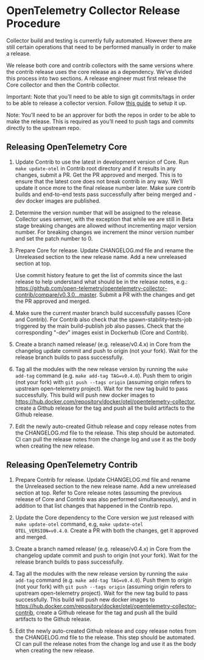 # OpenTelemetry Collector Release Procedure

Collector build and testing is currently fully automated. However there are still certain operations that need to be performed manually in order to make a release.

We release both core and contrib collectors with the same versions where the contrib release uses the core release as a dependency. We’ve divided this process into two sections. A release engineer must first release the Core collector and then the Contrib collector.

Important: Note that you’ll need to be able to sign git commits/tags in order to be able to release a collector version. Follow [this guide](https://docs.github.com/en/github/authenticating-to-github/signing-commits) to setup it up.

Note: You’ll need to be an approver for both the repos in order to be able to make the release. This is required as you’ll need to push tags and commits directly to the upstream repo.

## Releasing OpenTelemetry Core

1. Update Contrib to use the latest in development version of Core. Run `make update-otel` in Contrib root directory and if it results in any changes, submit a PR. Get the PR approved and merged. This is to ensure that the latest core does not break contrib in any way. We’ll update it once more to the final release number later. Make sure contrib builds and end-to-end tests pass successfully after being merged and -dev docker images are published.

1. Determine the version number that will be assigned to the release. Collector uses semver, with the exception that while we are still in Beta stage breaking changes are allowed without incrementing major version number. For breaking changes we increment the minor version number and set the patch number to 0.

1. Prepare Core for release. Update CHANGELOG.md file and rename the Unreleased section to the new release name. Add a new unreleased section at top.

    Use commit history feature to get the list of commits since the last release to help understand what should be in the release notes, e.g.: https://github.com/open-telemetry/opentelemetry-collector-contrib/compare/v0.3.0...master. Submit a PR with the changes and get the PR approved and merged.

1. Make sure the current master branch build successfully passes (Core and Contrib). For Contrib also check that the spawn-stability-tests-job triggered by the main build-publish job also passes. Check that the corresponding "-dev" images exist in Dockerhub (Core and Contrib).

1. Create a branch named release/<release-series> (e.g. release/v0.4.x) in Core from the changelog update commit and push to origin (not your fork). Wait for the release branch builds to pass successfully.

1. Tag all the modules with the new release version by running the `make add-tag` command (e.g. `make add-tag TAG=v0.4.0`). Push them to origin (not your fork) with `git push --tags origin` (assuming origin refers to upstream open-telemetry project). Wait for the new tag build to pass successfully. This build will push new docker images to https://hub.docker.com/repository/docker/otel/opentelemetry-collector, create a Github release for the tag and push all the build artifacts to the Github release.

1. Edit the newly auto-created Github release and copy release notes from the CHANGELOG.md file to the release. This step should be automated. CI can pull the release notes from the change log and use it as the body when creating the new release.

## Releasing OpenTelemetry Contrib

1. Prepare Contrib for release. Update CHANGELOG.md file and rename the Unreleased section to the new release name. Add a new unreleased section at top. Refer to Core release notes (assuming the previous release of Core and Contrib was also performed simultaneously), and in addition to that list changes that happened in the Contrib repo.

1. Update the Core dependency to the Core version we just released with `make update-otel` command, e.g, `make update-otel OTEL_VERSION=v0.4.0`. Create a PR with both the changes, get it approved and merged.

1. Create a branch named release/<release-series> (e.g. release/v0.4.x) in Core from the changelog update commit and push to origin (not your fork). Wait for the release branch builds to pass successfully.

1. Tag all the modules with the new release version by running the `make add-tag` command (e.g. `make add-tag TAG=v0.4.0`). Push them to origin (not your fork) with `git push --tags origin` (assuming origin refers to upstream open-telemetry project). Wait for the new tag build to pass successfully. This build will push new docker images to https://hub.docker.com/repository/docker/otel/opentelemetry-collector-contrib, create a Github release for the tag and push all the build artifacts to the Github release.

1. Edit the newly auto-created Github release and copy release notes from the CHANGELOG.md file to the release. This step should be automated. CI can pull the release notes from the change log and use it as the body when creating the new release.
